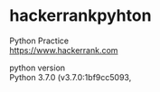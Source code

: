 # hackerrankpyhton
Python Practice     
https://www.hackerrank.com


python version  
Python 3.7.0 (v3.7.0:1bf9cc5093,

